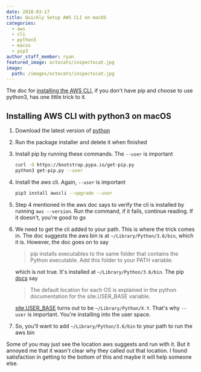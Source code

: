 ```yaml
---
date: 2018-03-17
title: Quickly Setup AWS CLI on macOS
categories:
  - aws
  - cli
  - python3
  - macos
  - pip3
author_staff_member: ryan
featured_image: octocats/inspectocat.jpg
image:
  path: /images/octocats/inspectocat.jpg
---
```


The doc for [installing the AWS CLI](https://docs.aws.amazon.com/cli/latest/userguide/cli-install-macos.html), if you don't have pip and choose to use python3, has one little trick to it.

## Installing AWS CLI with python3 on macOS

1. Download the latest version of [python](https://www.python.org/)
2. Run the package installer and delete it when finished
3. Install pip by running these commands. The `--user` is important
    ```bash
    curl -O https://bootstrap.pypa.io/get-pip.py
    python3 get-pip.py --user
    ```
4. Install the aws cli. Again, `--user` is important
    ```bash
    pip3 install awscli --upgrade --user
    ```
5. Step 4 mentioned in the aws doc says to verify the cli is installed by running `aws --version`. Run the command, if it fails, continue reading. If it doesn't, you're good to go
6. We need to get the cli added to your path. This is where the trick comes in. The doc suggests the aws bin is at `~/Library/Python/3.6/bin`, which it is. However, the doc goes on to say
    > pip installs executables to the same folder that contains the Python executable. Add this folder to your PATH variable.

    which is not true. It's installed at `~/Library/Python/3.6/bin`. The pip [docs](https://pip.pypa.io/en/stable/user_guide/#user-installs) say

    > The default location for each OS is explained in the python documentation for the site.USER_BASE variable.

    [site.USER_BASE](https://docs.python.org/3/library/site.html#site.USER_BASE) turns out to be `~/Library/Python/X.Y`. That's why `--user` is important. You're installing into the user space.
7. So, you'll want to add `~/Library/Python/3.6/bin` to your path to run the aws bin

Some of you may just see the location aws suggests and run with it. But it annoyed me that it wasn't clear why they called out that location. I found satisfaction in getting to the bottom of this and maybe it will help someone else.